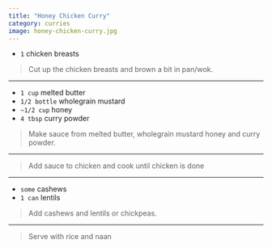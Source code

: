 ```yaml
---
title: "Honey Chicken Curry"
category: curries
image: honey-chicken-curry.jpg
---
```



* `1` chicken breasts

> Cut up the chicken breasts and brown a bit in pan/wok.

---

* `1 cup` melted butter
* `1/2 bottle` wholegrain mustard
* `~1/2 cup` honey
* `4 tbsp` curry powder

> Make sauce from melted butter,  wholegrain mustard honey and  curry powder.

---

> Add sauce to chicken and cook until chicken is done

---

* `some` cashews
* `1 can` lentils

> Add  cashews  and lentils or chickpeas.

---

> Serve with rice and naan

